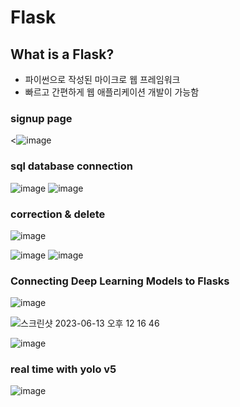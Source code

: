 # Flask
## What is a Flask?
- 파이썬으로 작성된 마이크로 웹 프레임워크
- 빠르고 간편하게 웹 애플리케이션 개발이 가능함

### signup page
<![image](https://github.com/Yu-Miri/Flask/assets/121469490/4d5ff90e-67d9-49e2-96ee-61cdbcd51eec)

### sql database connection
![image](https://github.com/Yu-Miri/Flask/assets/121469490/eb1f8d1c-b9b8-4fba-a2bf-951896fa0da5)
![image](https://github.com/Yu-Miri/Flask/assets/121469490/ee2d2e49-ab3f-4111-99b4-bcbd990fdc37)

### correction & delete
![image](https://github.com/Yu-Miri/Flask/assets/121469490/74f0f79b-5572-4bc0-bdba-1650bf075f74)

![image](https://github.com/Yu-Miri/Flask/assets/121469490/68bd3797-6dc0-44ae-9a53-c57016ae08ef)
![image](https://github.com/Yu-Miri/Flask/assets/121469490/0a12230e-36c0-4cbe-8f0c-67518ca714f6)

### Connecting Deep Learning Models to Flasks
![image](https://github.com/Yu-Miri/Flask1/assets/121469490/bcc233b5-93da-499d-9501-dca7a860ec88)

![스크린샷 2023-06-13 오후 12 16 46](https://github.com/Yu-Miri/Flask1/assets/121469490/88501113-3940-4d4d-840c-07c7c759db58)

![image](https://github.com/Yu-Miri/Flask1/assets/121469490/e54ca195-50b0-4538-8076-94918c799719)


### real time with yolo v5
![image](https://github.com/Yu-Miri/Flask1/assets/121469490/f41127ba-0a08-46a2-97e7-96930b2c5e20)

